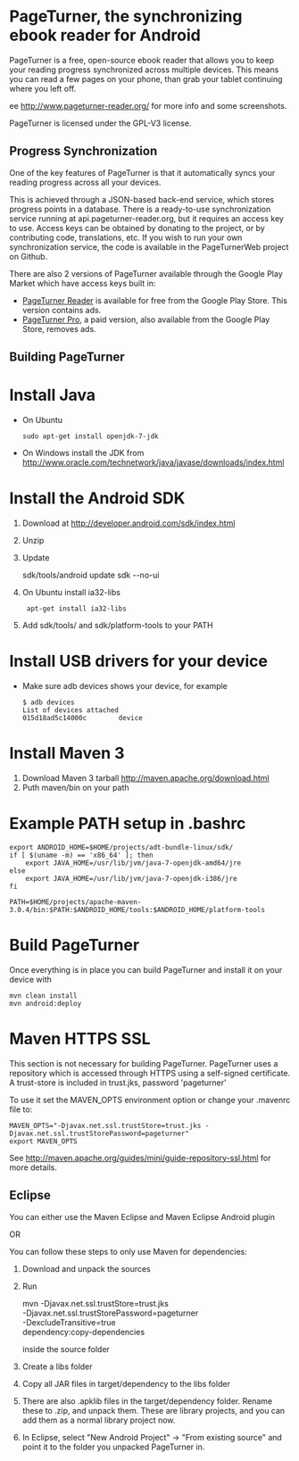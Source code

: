 PageTurner, the synchronizing ebook reader for Android
========================================================

PageTurner is a free, open-source ebook reader that allows you to keep your reading progress synchronized across multiple devices. This means you can read a few pages on your phone, than grab your tablet continuing where you left off.

ee http://www.pageturner-reader.org/ for more info and some screenshots.

PageTurner is licensed under the GPL-V3 license.


Progress Synchronization
------------------------

One of the key features of PageTurner is that it automatically syncs your reading progress across all your devices. 

This is achieved through a JSON-based back-end service, which stores progress points in a database.
There is a ready-to-use synchronization service running at api.pageturner-reader.org, but it requires an access key to use.
Access keys can be obtained by donating to the project, or by contributing code, translations, etc. If you wish to run your
own synchronization service, the code is available in the PageTurnerWeb project on Github.

There are also 2 versions of PageTurner available through the Google Play Market which have access keys built in:

 * [PageTurner Reader](https://play.google.com/store/apps/details?id=net.nightwhistler.pageturner.ads "PageTurner available for free") is available for free from the Google Play Store. This version contains ads. 
 * [PageTurner Pro](https://play.google.com/store/apps/details?id=net.nightwhistler.pageturner.pro "PageTurner Pro paid removes ads"), a paid version, also available from the Google Play Store, removes ads.


Building PageTurner
-------------------

# Install Java
*   On Ubuntu

        sudo apt-get install openjdk-7-jdk
*   On Windows install the JDK from http://www.oracle.com/technetwork/java/javase/downloads/index.html

# Install the Android SDK 

1.   Download at http://developer.android.com/sdk/index.html
2.   Unzip
3.   Update 

        sdk/tools/android update sdk --no-ui
4. On Ubuntu install ia32-libs

        apt-get install ia32-libs
5. Add sdk/tools/ and sdk/platform-tools to your PATH

# Install USB drivers for your device

*   Make sure adb devices shows your device, for example

        $ adb devices
        List of devices attached 
        015d18ad5c14000c        device

# Install Maven 3

1. Download Maven 3 tarball http://maven.apache.org/download.html
2. Puth maven/bin on your path

# Example PATH setup in .bashrc

    export ANDROID_HOME=$HOME/projects/adt-bundle-linux/sdk/
    if [ $(uname -m) == 'x86_64' ]; then
        export JAVA_HOME=/usr/lib/jvm/java-7-openjdk-amd64/jre
    else
        export JAVA_HOME=/usr/lib/jvm/java-7-openjdk-i386/jre
    fi

    PATH=$HOME/projects/apache-maven-3.0.4/bin:$PATH:$ANDROID_HOME/tools:$ANDROID_HOME/platform-tools

# Build PageTurner
Once everything is in place you can build PageTurner and install it on your device with 

    mvn clean install
    mvn android:deploy

# Maven HTTPS SSL

This section is not necessary for building PageTurner. PageTurner uses a repository which is accessed through HTTPS using a self-signed certificate. 
A trust-store is included in trust.jks, password 'pageturner'

To use it set the MAVEN_OPTS environment option or change your .mavenrc file to:

    MAVEN_OPTS="-Djavax.net.ssl.trustStore=trust.jks -Djavax.net.ssl.trustStorePassword=pageturner"
    export MAVEN_OPTS

See http://maven.apache.org/guides/mini/guide-repository-ssl.html for more details.



Eclipse
-------

You can either use the Maven Eclipse and Maven Eclipse Android plugin

OR

You can follow these steps to only use Maven for dependencies:

1.   Download and unpack the sources        
2.   Run    

        mvn -Djavax.net.ssl.trustStore=trust.jks \
            -Djavax.net.ssl.trustStorePassword=pageturner \
            -DexcludeTransitive=true \
            dependency:copy-dependencies
        
     inside the source folder
3.   Create a libs folder
4.   Copy all JAR files in target/dependency to the libs folder
5.   There are also .apklib files in the target/dependency folder. 
     Rename these to .zip, and unpack them. These are library projects,
     and you can add them as a normal library project now.
6.   In Eclipse, select "New Android Project" -> "From existing source" and
     point it to the folder you unpacked PageTurner in.

